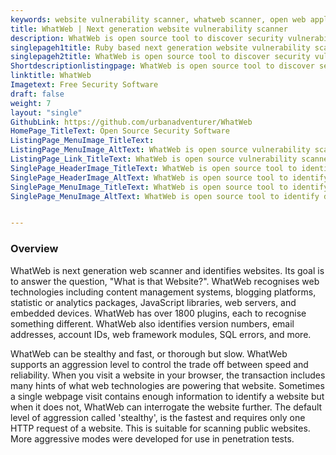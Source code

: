 ```yaml
---
keywords: website vulnerability scanner, whatweb scanner, open web application security project, penetration testing framework, web application vulnerability, web application security solutions, open source application security, test website vulnerability, web app vulnerabilities
title: WhatWeb | Next generation website vulnerability scanner
description: WhatWeb is open source tool to discover security vulnerabilities in your web application. It is penetration testing tool to identify different web technologies used by the website.
singlepageh1title: Ruby based next generation website vulnerability scanner
singlepageh2title: WhatWeb is open source tool to discover security vulnerabilities in your web application. It is penetration testing tool to identify different web technologies used by the website.
Shortdescriptionlistingpage: WhatWeb is open source tool to discover security vulnerabilities in your web application. It is penetration testing tool to identify different web technologies used by the website.
linktitle: WhatWeb
Imagetext: Free Security Software
draft: false
weight: 7
layout: "single"
GithubLink: https://github.com/urbanadventurer/WhatWeb
HomePage_TitleText: Open Source Security Software
ListingPage_MenuImage_TitleText: 
ListingPage_MenuImage_AltText: WhatWeb is open source vulnerability scanner
ListingPage_Link_TitleText: WhatWeb is open source vulnerability scanner
SinglePage_HeaderImage_TitleText: WhatWeb is open source tool to identify different web technologies used by the website.
SinglePage_HeaderImage_AltText: WhatWeb is open source tool to identify different web technologies used by the website.
SinglePage_MenuImage_TitleText: WhatWeb is open source tool to identify different web technologies used by the website.
SinglePage_MenuImage_AltText: WhatWeb is open source tool to identify different web technologies used by the website.


---
```


### **Overview**

WhatWeb is next generation web scanner and identifies websites. Its goal is to answer the question, "What is that Website?". WhatWeb recognises web technologies including content management systems, blogging platforms, statistic or analytics packages, JavaScript libraries, web servers, and embedded devices. WhatWeb has over 1800 plugins, each to recognise something different. WhatWeb also identifies version numbers, email addresses, account IDs, web framework modules, SQL errors, and more.

WhatWeb can be stealthy and fast, or thorough but slow. WhatWeb supports an aggression level to control the trade off between speed and reliability. When you visit a website in your browser, the transaction includes many hints of what web technologies are powering that website. Sometimes a single webpage visit contains enough information to identify a website but when it does not, WhatWeb can interrogate the website further. The default level of aggression called 'stealthy', is the fastest and requires only one HTTP request of a website. This is suitable for scanning public websites. More aggressive modes were developed for use in penetration tests.